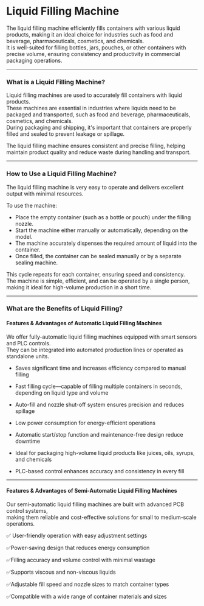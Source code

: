 # Liquid Filling Machine

The liquid filling machine efficiently fills containers with various liquid products, making it an ideal choice for industries such as food and beverage, pharmaceuticals, cosmetics, and chemicals.  
It is well-suited for filling bottles, jars, pouches, or other containers with precise volume, ensuring consistency and productivity in commercial packaging operations.

---

### What is a Liquid Filling Machine?

Liquid filling machines are used to accurately fill containers with liquid products.  
These machines are essential in industries where liquids need to be packaged and transported, such as food and beverage, pharmaceuticals, cosmetics, and chemicals.  
During packaging and shipping, it's important that containers are properly filled and sealed to prevent leakage or spillage.  

The liquid filling machine ensures consistent and precise filling, helping maintain product quality and reduce waste during handling and transport.

---

### How to Use a Liquid Filling Machine?

The liquid filling machine is very easy to operate and delivers excellent output with minimal resources.  

To use the machine:
- Place the empty container (such as a bottle or pouch) under the filling nozzle.
- Start the machine either manually or automatically, depending on the model.
- The machine accurately dispenses the required amount of liquid into the container.
- Once filled, the container can be sealed manually or by a separate sealing machine.

This cycle repeats for each container, ensuring speed and consistency.  
The machine is simple, efficient, and can be operated by a single person, making it ideal for high-volume production in a short time.

---

### What are the Benefits of Liquid Filling?

#### Features & Advantages of Automatic Liquid Filling Machines

We offer fully-automatic liquid filling machines equipped with smart sensors and PLC controls.  
They can be integrated into automated production lines or operated as standalone units.

- Saves significant time and increases efficiency compared to manual filling 

- Fast filling cycle—capable of filling multiple containers in seconds, depending on liquid type and volume

- Auto-fill and nozzle shut-off system ensures precision and reduces spillage

- Low power consumption for energy-efficient operations

- Automatic start/stop function and maintenance-free design reduce downtime

- Ideal for packaging high-volume liquid products like juices, oils, syrups, and chemicals

- PLC-based control enhances accuracy and consistency in every fill

---

#### Features & Advantages of Semi-Automatic Liquid Filling Machines

Our semi-automatic liquid filling machines are built with advanced PCB control systems,  
making them reliable and cost-effective solutions for small to medium-scale operations.

✅ User-friendly operation with easy adjustment settings

✅Power-saving design that reduces energy consumption

✅Filling accuracy and volume control with minimal wastage

✅Supports viscous and non-viscous liquids

✅Adjustable fill speed and nozzle sizes to match container types

✅Compatible with a wide range of container materials and sizes
